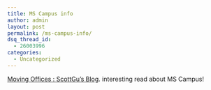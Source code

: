```yaml
---
title: MS Campus info
author: admin
layout: post
permalink: /ms-campus-info/
dsq_thread_id:
  - 26003996
categories:
  - Uncategorized
---
```

[Moving Offices : ScottGu&#8217;s Blog][1]. interesting read about MS Campus!

 [1]: http://dotnetweblogs.com/ScottGu/posts/3872.aspx "Moving Offices : ScottGu's Blog"